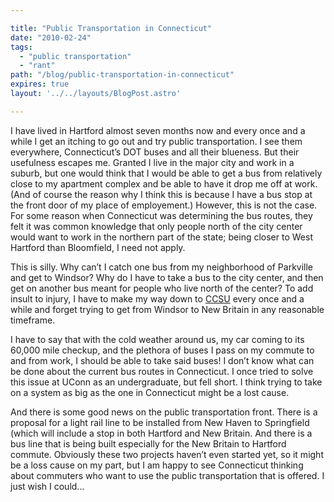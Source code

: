 ```yaml
---

title: "Public Transportation in Connecticut"
date: "2010-02-24"
tags:
  - "public transportation"
  - "rant"
path: "/blog/public-transportation-in-connecticut"
expires: true
layout: '../../layouts/BlogPost.astro'

---
```


I have lived in Hartford almost seven months now and every once and a while I get an itching to go out and try public transportation. I see them everywhere, Connecticut’s DOT buses and all their blueness. But their usefulness escapes me. Granted I live in the major city and work in a suburb, but one would think that I would be able to get a bus from relatively close to my apartment complex and be able to have it drop me off at work. (And of course the reason why I think this is because I have a bus stop at the front door of my place of employement.) However, this is not the case. For some reason when Connecticut was determining the bus routes, they felt it was common knowledge that only people north of the city center would want to work in the northern part of the state; being closer to West Hartford than Bloomfield, I need not apply.

This is silly. Why can’t I catch one bus from my neighborhood of Parkville and get to Windsor? Why do I have to take a bus to the city center, and then get on another bus meant for people who live north of the center? To add insult to injury, I have to make my way down to [CCSU](http://www.ccsu.edu) every once and a while and forget trying to get from Windsor to New Britain in any reasonable timeframe.

I have to say that with the cold weather around us, my car coming to its 60,000 mile checkup, and the plethora of buses I pass on my commute to and from work, I should be able to take said buses! I don’t know what can be done about the current bus routes in Connecticut. I once tried to solve this issue at UConn as an undergraduate, but fell short. I think trying to take on a system as big as the one in Connecticut might be a lost cause.

And there is some good news on the public transportation front. There is a proposal for a light rail line to be installed from New Haven to Springfield (which will include a stop in both Hartford and New Britain. And there is a bus line that is being built especially for the New Britain to Hartford commute. Obviously these two projects haven’t even started yet, so it might be a loss cause on my part, but I am happy to see Connecticut thinking about commuters who want to use the public transportation that is offered. I just wish I could...
